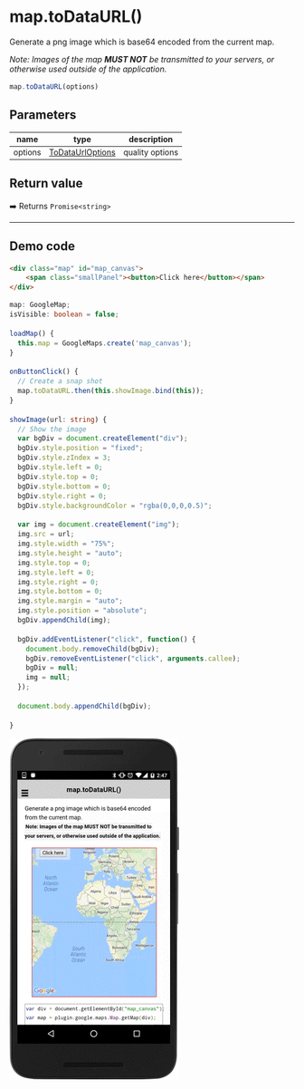 # map.toDataURL()

Generate a png image which is base64 encoded from the current map.

*Note: Images of the map **MUST NOT** be transmitted to your servers, or otherwise used outside of the application.*

```typescript
map.toDataURL(options)
```

## Parameters

name      | type                                              | description
----------|---------------------------------------------------|---------------------------------------
options   | [ToDataUrlOptions](../todataurloptions/README.md) | quality options

## Return value

:arrow_right: Returns `Promise<string>`

----------------------------------------------------------------------------------------------------------

## Demo code

```html
<div class="map" id="map_canvas">
    <span class="smallPanel"><button>Click here</button></span>
</div>
```

```typescript
map: GoogleMap;
isVisible: boolean = false;

loadMap() {
  this.map = GoogleMaps.create('map_canvas');
}

onButtonClick() {
  // Create a snap shot
  map.toDataURL.then(this.showImage.bind(this));
}

showImage(url: string) {
  // Show the image
  var bgDiv = document.createElement("div");
  bgDiv.style.position = "fixed";
  bgDiv.style.zIndex = 3;
  bgDiv.style.left = 0;
  bgDiv.style.top = 0;
  bgDiv.style.bottom = 0;
  bgDiv.style.right = 0;
  bgDiv.style.backgroundColor = "rgba(0,0,0,0.5)";

  var img = document.createElement("img");
  img.src = url;
  img.style.width = "75%";
  img.style.height = "auto";
  img.style.top = 0;
  img.style.left = 0;
  img.style.right = 0;
  img.style.bottom = 0;
  img.style.margin = "auto";
  img.style.position = "absolute";
  bgDiv.appendChild(img);

  bgDiv.addEventListener("click", function() {
    document.body.removeChild(bgDiv);
    bgDiv.removeEventListener("click", arguments.callee);
    bgDiv = null;
    img = null;
  });

  document.body.appendChild(bgDiv);

}
```

![](image.gif)
